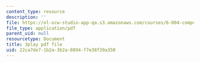 ```yaml
---
content_type: resource
description: ''
file: https://ol-ocw-studio-app-qa.s3.amazonaws.com/courses/6-004-computation-structures-spring-2017/22ca7de71b2a3b2a8894f7e38f39a350_vJqBBh2XFTM.pdf
file_type: application/pdf
parent_uid: null
resourcetype: Document
title: 3play pdf file
uid: 22ca7de7-1b2a-3b2a-8894-f7e38f39a350
---
```

